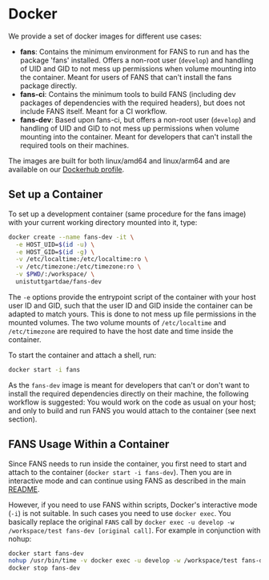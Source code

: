 # Docker
We provide a set of docker images for different use cases:
- **fans**: Contains the minimum environment for FANS to run and has the package 'fans' installed. Offers a non-root user (`develop`) and handling of UID and GID to not mess up permissions when volume mounting into the container. Meant for users of FANS that can't install the fans package directly.
- **fans-ci**: Contains the minimum tools to build FANS (including dev packages of dependencies with the required headers), but does not include FANS itself. Meant for a CI workflow.
- **fans-dev**: Based upon fans-ci, but offers a non-root user (`develop`) and handling of UID and GID to not mess up permissions when volume mounting into the container. Meant for developers that can't install the required tools on their machines.

The images are built for both linux/amd64 and linux/arm64 and are available on our [Dockerhub profile](https://hub.docker.com/u/unistuttgartdae).

## Set up a Container
To set up a development container (same procedure for the fans image) with your current working directory mounted into it, type:
```bash
docker create --name fans-dev -it \
  -e HOST_UID=$(id -u) \
  -e HOST_GID=$(id -g) \
  -v /etc/localtime:/etc/localtime:ro \
  -v /etc/timezone:/etc/timezone:ro \
  -v $PWD/:/workspace/ \
  unistuttgartdae/fans-dev
```
The `-e` options provide the entrypoint script of the container with your host user ID and GID, such that the user ID and GID inside the container can be adapted to match yours. This is done to not mess up file permissions in the mounted volumes. The two volume mounts of `/etc/localtime` and `/etc/timezone` are required to have the host date and time inside the container.

To start the container and attach a shell, run:
```bash
docker start -i fans
```
As the `fans-dev` image is meant for developers that can't or don't want to install the required dependencies directly on their machine, the following workflow is suggested: You would work on the code as usual on your host; and only to build and run FANS you would attach to the container (see next section).

## FANS Usage Within a Container
Since FANS needs to run inside the container, you first need to start and attach to the container (`docker start -i fans-dev`). Then you are in interactive mode and can continue using FANS as described in the main [README](../README.md#usage).

However, if you need to use FANS within scripts, Docker's interactive mode (`-i`) is not suitable. In such cases you need to use `docker exec`. You basically replace the original `FANS` call by `docker exec -u develop -w /workspace/test fans-dev [original call]`. For example in conjunction with nohup:
```bash
docker start fans-dev
nohup /usr/bin/time -v docker exec -u develop -w /workspace/test fans-dev [original call] &
docker stop fans-dev
```